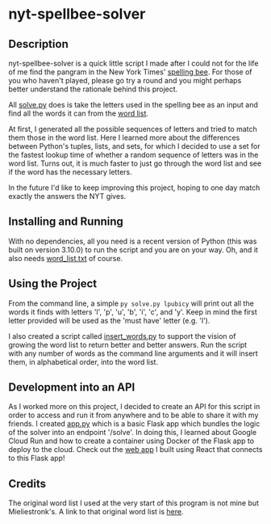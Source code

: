 # nyt-spellbee-solver

## Description
nyt-spellbee-solver is a quick little script I made after I could not for the life of me find the pangram in the New York Times' [spelling bee](https://www.nytimes.com/puzzles/spelling-bee). For those of you who haven't played, please go try a round and you might perhaps better understand the rationale behind this project.

All [solve.py](./solve.py) does is take the letters used in the spelling bee as an input and find all the words it can from the [word list](./word_list.txt).

At first, I generated all the possible sequences of letters and tried to match them those in the word list. Here I learned more about the differences between Python's tuples, lists, and sets, for which I decided to use a set for the fastest lookup time of whether a random sequence of letters was in the word list. Turns out, it is much faster to just go through the word list and see if the word has the necessary letters.

In the future I'd like to keep improving this project, hoping to one day match exactly the answers the NYT gives.

## Installing and Running
With no dependencies, all you need is a recent version of Python (this was built on version 3.10.0) to run the script and you are on your way. Oh, and it also needs [word_list.txt](./word_list.txt) of course.

## Using the Project
From the command line, a simple `py solve.py lpubicy` will print out all the words it finds with letters 'l', 'p', 'u', 'b', 'i', 'c', and 'y'. Keep in mind the first letter provided will be used as the 'must have' letter (e.g. 'l').

I also created a script called [insert_words.py](./insert_words.py) to support the vision of growing the word list to return better and better answers. Run the script with any number of words as the command line arguments and it will insert them, in alphabetical order, into the word list.

## Development into an API
As I worked more on this project, I decided to create an API for this script in order to access and run it from anywhere and to be able to share it with my friends. I created [app.py](./app.py) which is a basic Flask app which bundles the logic of the solver into an endpoint '/solve'. In doing this, I learned about Google Cloud Run and how to create a container using Docker of the Flask app to deploy to the cloud. Check out the [web app](https://github.com/JakubGV/solve-spelling-bee) I built using React that connects to this Flask app!

## Credits
The original word list I used at the very start of this program is not mine but Mieliestronk's. A link to that original word list is [here](http://www.mieliestronk.com/wordlist.html).